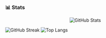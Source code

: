 ### 📊 Stats

<p align="center">
  <img src="https://github-readme-stats.vercel.app/api?username=betinakd&show_icons=true&theme=radical" alt="GitHub Stats" />  
</p>
  <img src="https://streak-stats.demolab.com?user=betinakd&theme=radical" alt="GitHub Streak" />
  <img src="https://github-readme-stats.vercel.app/api/top-langs/?username=betinakd&layout=compact&theme=radical" alt="Top Langs" />
